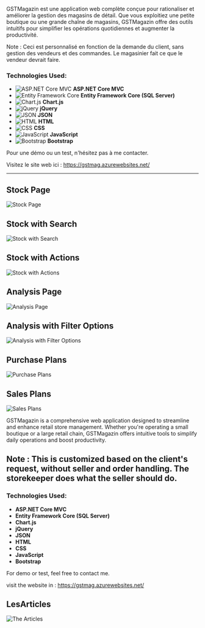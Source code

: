 
GSTMagazin est une application web complète conçue pour rationaliser et améliorer la gestion des magasins de détail. Que vous exploitiez une petite boutique ou une grande chaîne de magasins, GSTMagazin offre des outils intuitifs pour simplifier les opérations quotidiennes et augmenter la productivité.  


Note : Ceci est personnalisé en fonction de la demande du client, sans gestion des vendeurs et des commandes. Le magasinier fait ce que le vendeur devrait faire.  

### Technologies Used:

- ![ASP.NET Core MVC](https://upload.wikimedia.org/wikipedia/commons/thumb/0/0d/Net_Core_Logo.svg/800px-Net_Core_Logo.svg.png) **ASP.NET Core MVC**
- ![Entity Framework Core](https://upload.wikimedia.org/wikipedia/commons/thumb/1/1d/Entity_Framework_Logo.svg/1200px-Entity_Framework_Logo.svg.png) **Entity Framework Core (SQL Server)**
- ![Chart.js](https://www.chartjs.org/media/logo-title.svg) **Chart.js**
- ![jQuery](https://upload.wikimedia.org/wikipedia/commons/thumb/3/3b/JQuery_logo.svg/800px-JQuery_logo.svg.png) **jQuery**
- ![JSON](https://upload.wikimedia.org/wikipedia/commons/thumb/a/a4/JSON.svg/1200px-JSON.svg.png) **JSON**
- ![HTML](https://upload.wikimedia.org/wikipedia/commons/thumb/6/6a/HTML5_logo_and_wordmark.svg/800px-HTML5_logo_and_wordmark.svg.png) **HTML**
- ![CSS](https://upload.wikimedia.org/wikipedia/commons/thumb/6/62/CSS3_logo.svg/1200px-CSS3_logo.svg.png) **CSS**
- ![JavaScript](https://upload.wikimedia.org/wikipedia/commons/thumb/6/6a/JavaScript-logo.png/640px-JavaScript-logo.png) **JavaScript**
- ![Bootstrap](https://upload.wikimedia.org/wikipedia/commons/thumb/4/43/Bootstrap_Logo.svg/800px-Bootstrap_Logo.svg.png) **Bootstrap**


Pour une démo ou un test, n'hésitez pas à me contacter.

Visitez le site web ici : https://gstmag.azurewebsites.net/

-----------

## Stock Page
![Stock Page](screnshots/Stock.png)

## Stock with Search
![Stock with Search](screnshots/StockAvecChercherPar.png)

## Stock with Actions
![Stock with Actions](screnshots/StockwithActions.png)

## Analysis Page
![Analysis Page](screnshots/Analyse.png)

## Analysis with Filter Options
![Analysis with Filter Options](screnshots/AnalyseFiltrageoptions.png)

## Purchase Plans
![Purchase Plans](screnshots/PlansAchats.png)

## Sales Plans
![Sales Plans](screnshots/plansventes.png)



GSTMagazin is a comprehensive web application designed to streamline and enhance retail store management. Whether you're operating a small boutique or a large retail chain, GSTMagazin offers intuitive tools to simplify daily operations and boost productivity.

## Note : This is customized based on the client's request, without seller and order handling. The storekeeper does what the seller should do. 


### Technologies Used:
- **ASP.NET Core MVC**
- **Entity Framework Core (SQL Server)**
- **Chart.js**
- **jQuery**
- **JSON**
- **HTML**
- **CSS**
- **JavaScript**
- **Bootstrap**

For demo or test, feel free to contact me.

 visit the  website in : https://gstmag.azurewebsites.net/


## LesArticles
![The Articles](screnshots/LesArticles.png)
